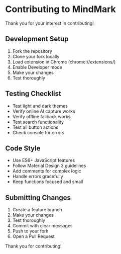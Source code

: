# Contributing to MindMark

Thank you for your interest in contributing!

## Development Setup
1. Fork the repository
2. Clone your fork locally
3. Load extension in Chrome (chrome://extensions/)
4. Enable Developer mode
5. Make your changes
6. Test thoroughly

## Testing Checklist
- Test light and dark themes
- Verify online AI capture works
- Verify offline fallback works
- Test search functionality
- Test all button actions
- Check console for errors

## Code Style
- Use ES6+ JavaScript features
- Follow Material Design 3 guidelines
- Add comments for complex logic
- Handle errors gracefully
- Keep functions focused and small

## Submitting Changes
1. Create a feature branch
2. Make your changes
3. Test thoroughly
4. Commit with clear messages
5. Push to your fork
6. Open a Pull Request

Thank you for contributing!
